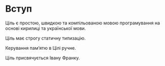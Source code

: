 # Вступ

Ціль є простою, швидкою та компільованою мовою програмування на основі кирилиці та української
мови.

Ціль має строгу статичну типизацію.

Керування памʼятю в Цілі ручне.

Ціль присвячується Івану Франку.